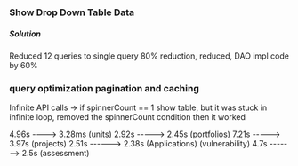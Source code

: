### Show Drop Down Table Data

##### Solution
Reduced 12 queries to single query 80% reduction, reduced, DAO impl code by 60%


### query optimization pagination and caching

Infinite API calls -> if spinnerCount == 1 show table, but it was stuck in infinite loop, removed the spinnerCount condition then it worked


4.96s ----> 3.28ms (units)
2.92s -----> 2.45s (portfolios)
7.21s -----> 3.97s (projects)
2.51s ------> 2.38s (Applications)
			(vulnerability)
4.7s -------> 2.5s (assessment)

